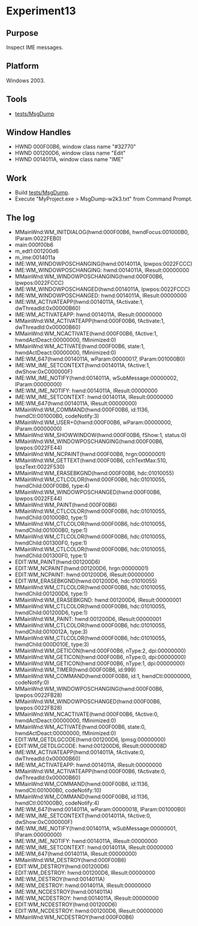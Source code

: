 # Experiment13

## Purpose

Inspect IME messages.

## Platform

Windows 2003.

## Tools

- [tests/MsgDump](tests/MsgDump)

## Window Handles

- HWND 000F00B6, window class name "#32770"
- HWND 001200D6, window class name "Edit"
- HWND 0014011A, window class name "IME"

## Work

- Build [tests/MsgDump](tests/MsgDump).
- Execute "MyProject.exe > MsgDump-w2k3.txt" from Command Prompt.

## The log

- MMainWnd:WM_INITDIALOG(hwnd:000F00B6, hwndFocus:001000B0, lParam:0022FEB0)
- main:000f00b6
- m_edt1:001200d6
- m_ime:0014011a
- IME:WM_WINDOWPOSCHANGING(hwnd:0014011A, lpwpos:0022FCCC)
- IME:WM_WINDOWPOSCHANGING: hwnd:0014011A, lResult:00000000
- MMainWnd:WM_WINDOWPOSCHANGING(hwnd:000F00B6, lpwpos:0022FCCC)
- IME:WM_WINDOWPOSCHANGED(hwnd:0014011A, lpwpos:0022FCCC)
- IME:WM_WINDOWPOSCHANGED: hwnd:0014011A, lResult:00000000
- IME:WM_ACTIVATEAPP(hwnd:0014011A, fActivate:1, dwThreadId:0x00000B60)
- IME:WM_ACTIVATEAPP: hwnd:0014011A, lResult:00000000
- MMainWnd:WM_ACTIVATEAPP(hwnd:000F00B6, fActivate:1, dwThreadId:0x00000B60)
- MMainWnd:WM_NCACTIVATE(hwnd:000F00B6, fActive:1, hwndActDeact:00000000, fMinimized:0)
- MMainWnd:WM_ACTIVATE(hwnd:000F00B6, state:1, hwndActDeact:00000000, fMinimized:0)
- IME:WM_647(hwnd:0014011A, wParam:00000017, lParam:001000B0)
- IME:WM_IME_SETCONTEXT(hwnd:0014011A, fActive:1, dwShow:0xC000000F)
- IME:WM_IME_NOTIFY(hwnd:0014011A, wSubMessage:00000002, lParam:00000000)
- IME:WM_IME_NOTIFY: hwnd:0014011A, lResult:00000000
- IME:WM_IME_SETCONTEXT: hwnd:0014011A, lResult:00000000
- IME:WM_647(hwnd:0014011A, lResult:00000000)
- MMainWnd:WM_COMMAND(hwnd:000F00B6, id:1136, hwndCtl:001000B0, codeNotify:3)
- MMainWnd:WM_USER+0(hwnd:000F00B6, wParam:00000000, lParam:00000000)
- MMainWnd:WM_SHOWWINDOW(hwnd:000F00B6, fShow:1, status:0)
- MMainWnd:WM_WINDOWPOSCHANGING(hwnd:000F00B6, lpwpos:0022FE44)
- MMainWnd:WM_NCPAINT(hwnd:000F00B6, hrgn:00000001)
- MMainWnd:WM_GETTEXT(hwnd:000F00B6, cchTextMax:510, lpszText:0022F530)
- MMainWnd:WM_ERASEBKGND(hwnd:000F00B6, hdc:01010055)
- MMainWnd:WM_CTLCOLOR(hwnd:000F00B6, hdc:01010055, hwndChild:000F00B6, type:4)
- MMainWnd:WM_WINDOWPOSCHANGED(hwnd:000F00B6, lpwpos:0022FE44)
- MMainWnd:WM_PAINT(hwnd:000F00B6)
- MMainWnd:WM_CTLCOLOR(hwnd:000F00B6, hdc:01010055, hwndChild:001000B0, type:1)
- MMainWnd:WM_CTLCOLOR(hwnd:000F00B6, hdc:01010055, hwndChild:001000B0, type:1)
- MMainWnd:WM_CTLCOLOR(hwnd:000F00B6, hdc:01010055, hwndChild:001300F0, type:1)
- MMainWnd:WM_CTLCOLOR(hwnd:000F00B6, hdc:01010055, hwndChild:001300F0, type:1)
- EDIT:WM_PAINT(hwnd:001200D6)
- EDIT:WM_NCPAINT(hwnd:001200D6, hrgn:00000001)
- EDIT:WM_NCPAINT: hwnd:001200D6, lResult:00000000
- EDIT:WM_ERASEBKGND(hwnd:001200D6, hdc:01010055)
- MMainWnd:WM_CTLCOLOR(hwnd:000F00B6, hdc:01010055, hwndChild:001200D6, type:1)
- MMainWnd:WM_ERASEBKGND: hwnd:001200D6, lResult:00000001
- MMainWnd:WM_CTLCOLOR(hwnd:000F00B6, hdc:01010055, hwndChild:001200D6, type:1)
- MMainWnd:WM_PAINT: hwnd:001200D6, lResult:00000001
- MMainWnd:WM_CTLCOLOR(hwnd:000F00B6, hdc:01010055, hwndChild:0010012A, type:3)
- MMainWnd:WM_CTLCOLOR(hwnd:000F00B6, hdc:01010055, hwndChild:000D010E, type:3)
- MMainWnd:WM_GETICON(hwnd:000F00B6, nType:2, dpi:00000000)
- MMainWnd:WM_GETICON(hwnd:000F00B6, nType:0, dpi:00000000)
- MMainWnd:WM_GETICON(hwnd:000F00B6, nType:1, dpi:00000000)
- MMainWnd:WM_TIMER(hwnd:000F00B6, id:999)
- MMainWnd:WM_COMMAND(hwnd:000F00B6, id:1, hwndCtl:00000000, codeNotify:0)
- MMainWnd:WM_WINDOWPOSCHANGING(hwnd:000F00B6, lpwpos:0022FB28)
- MMainWnd:WM_WINDOWPOSCHANGED(hwnd:000F00B6, lpwpos:0022FB28)
- MMainWnd:WM_NCACTIVATE(hwnd:000F00B6, fActive:0, hwndActDeact:00000000, fMinimized:0)
- MMainWnd:WM_ACTIVATE(hwnd:000F00B6, state:0, hwndActDeact:00000000, fMinimized:0)
- EDIT:WM_GETDLGCODE(hwnd:001200D6, lpmsg:00000000)
- EDIT:WM_GETDLGCODE: hwnd:001200D6, lResult:0000008D
- IME:WM_ACTIVATEAPP(hwnd:0014011A, fActivate:0, dwThreadId:0x00000B60)
- IME:WM_ACTIVATEAPP: hwnd:0014011A, lResult:00000000
- MMainWnd:WM_ACTIVATEAPP(hwnd:000F00B6, fActivate:0, dwThreadId:0x00000B60)
- MMainWnd:WM_COMMAND(hwnd:000F00B6, id:1136, hwndCtl:001000B0, codeNotify:10)
- MMainWnd:WM_COMMAND(hwnd:000F00B6, id:1136, hwndCtl:001000B0, codeNotify:4)
- IME:WM_647(hwnd:0014011A, wParam:00000018, lParam:001000B0)
- IME:WM_IME_SETCONTEXT(hwnd:0014011A, fActive:0, dwShow:0xC000000F)
- IME:WM_IME_NOTIFY(hwnd:0014011A, wSubMessage:00000001, lParam:00000000)
- IME:WM_IME_NOTIFY: hwnd:0014011A, lResult:00000000
- IME:WM_IME_SETCONTEXT: hwnd:0014011A, lResult:00000000
- IME:WM_647(hwnd:0014011A, lResult:00000000)
- MMainWnd:WM_DESTROY(hwnd:000F00B6)
- EDIT:WM_DESTROY(hwnd:001200D6)
- EDIT:WM_DESTROY: hwnd:001200D6, lResult:00000000
- IME:WM_DESTROY(hwnd:0014011A)
- IME:WM_DESTROY: hwnd:0014011A, lResult:00000000
- IME:WM_NCDESTROY(hwnd:0014011A)
- IME:WM_NCDESTROY: hwnd:0014011A, lResult:00000000
- EDIT:WM_NCDESTROY(hwnd:001200D6)
- EDIT:WM_NCDESTROY: hwnd:001200D6, lResult:00000000
- MMainWnd:WM_NCDESTROY(hwnd:000F00B6)
